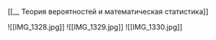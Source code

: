 [[__ Теория вероятностей и математическая статистика]]

![[IMG_1328.jpg]]
![[IMG_1329.jpg]]
![[IMG_1330.jpg]]